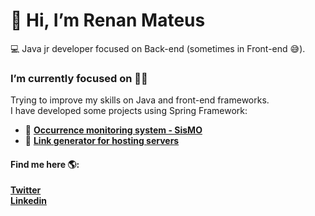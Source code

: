 # 👋 Hi, I’m Renan Mateus  
:computer: Java jr developer focused on Back-end (sometimes in Front-end :sweat_smile:).
### I’m currently focused on :man_technologist:
Trying to improve my skills on Java and front-end frameworks.  
I have developed some projects using Spring Framework:  
- :link: **[Occurrence monitoring system - SisMO](http://ec2-100-26-216-147.compute-1.amazonaws.com:8080/)**  
- :link: **[Link generator for hosting servers](http://geralink.ddns.net:8080/)**

#### Find me here :earth_americas::  
**[Twitter](https://twitter.com/r3n4nm)**  
**[Linkedin](https://www.linkedin.com/in/renan-mateus-santos/)**  
